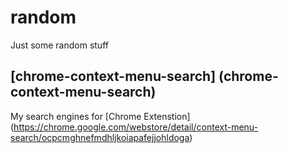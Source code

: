 # random
Just some random stuff

## [chrome-context-menu-search] (chrome-context-menu-search)
My search engines for [Chrome Extenstion] (https://chrome.google.com/webstore/detail/context-menu-search/ocpcmghnefmdhljkoiapafejjohldoga)
